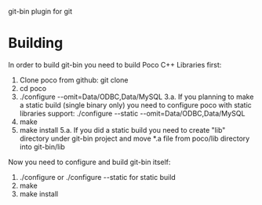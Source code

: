 git-bin plugin for git

Building
========

In order to build git-bin you need to build Poco C++ Libraries first:
1. Clone poco from github: git clone 
2. cd poco
3. ./configure --omit=Data/ODBC,Data/MySQL
3.a. If you planning to make a static build (single binary only) you need to configure poco with static libraries support: ./configure --static --omit=Data/ODBC,Data/MySQL
4. make
5. make install 
5.a. If you did a static build you need to create "lib" directory under git-bin project and move *.a file from poco/lib directory into git-bin/lib

Now you need to configure and build git-bin itself:
1.  ./configure 
    or
    ./configure --static
    for static build
2. make
3. make install
